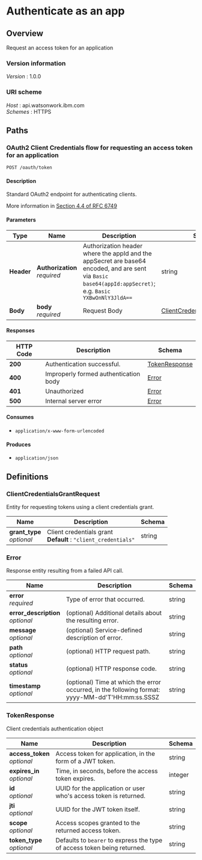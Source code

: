 # Authenticate as an app


<a name="overview"></a>
## Overview
Request an access token for an application


### Version information
*Version* : 1.0.0


### URI scheme
*Host* : api.watsonwork.ibm.com  
*Schemes* : HTTPS




<a name="paths"></a>
## Paths

<a name="oauth-token-post"></a>
### OAuth2 Client Credentials flow for requesting an access token for an application
```
POST /oauth/token
```


#### Description
Standard OAuth2 endpoint for authenticating clients.

More information in [Section 4.4 of RFC 6749](https://tools.ietf.org/html/rfc6749#section-4.4)


#### Parameters

|Type|Name|Description|Schema|Default|
|---|---|---|---|---|
|**Header**|**Authorization**  <br>*required*|Authorization header where the appId and the appSecret are base64 encoded, and are sent via `Basic base64(appId:appSecret)`; e.g. `Basic YXBwOnNlY3JldA==`|string||
|**Body**|**body**  <br>*required*|Request Body|[ClientCredentialsGrantRequest](#clientcredentialsgrantrequest)||


#### Responses

|HTTP Code|Description|Schema|
|---|---|---|
|**200**|Authentication successful.|[TokenResponse](#tokenresponse)|
|**400**|Improperly formed authentication body|[Error](#error)|
|**401**|Unauthorized|[Error](#error)|
|**500**|Internal server error|[Error](#error)|


#### Consumes

* `application/x-www-form-urlencoded`


#### Produces

* `application/json`




<a name="definitions"></a>
## Definitions

<a name="clientcredentialsgrantrequest"></a>
### ClientCredentialsGrantRequest
Entity for requesting tokens using a client credentials grant.


|Name|Description|Schema|
|---|---|---|
|**grant_type**  <br>*optional*|Client credentials grant  <br>**Default** : `"client_credentials"`|string|


<a name="error"></a>
### Error
Response entity resulting from a failed API call.


|Name|Description|Schema|
|---|---|---|
|**error**  <br>*required*|Type of error that occurred.|string|
|**error_description**  <br>*optional*|(optional) Additional details about the resulting error.|string|
|**message**  <br>*optional*|(optional) Service-defined description of error.|string|
|**path**  <br>*optional*|(optional) HTTP request path.|string|
|**status**  <br>*optional*|(optional) HTTP response code.|string|
|**timestamp**  <br>*optional*|(optional) Time at which the error occurred, in the following format: yyyy-MM-dd'T'HH:mm:ss.SSSZ|string|


<a name="tokenresponse"></a>
### TokenResponse
Client credentials authentication object


|Name|Description|Schema|
|---|---|---|
|**access_token**  <br>*optional*|Access token for application, in the form of a JWT token.|string|
|**expires_in**  <br>*optional*|Time, in seconds, before the access token expires.|integer|
|**id**  <br>*optional*|UUID for the application or user who's access token is returned.|string|
|**jti**  <br>*optional*|UUID for the JWT token itself.|string|
|**scope**  <br>*optional*|Access scopes granted to the returned access token.|string|
|**token_type**  <br>*optional*|Defaults to `bearer` to express the type of access token being returned.|string|





